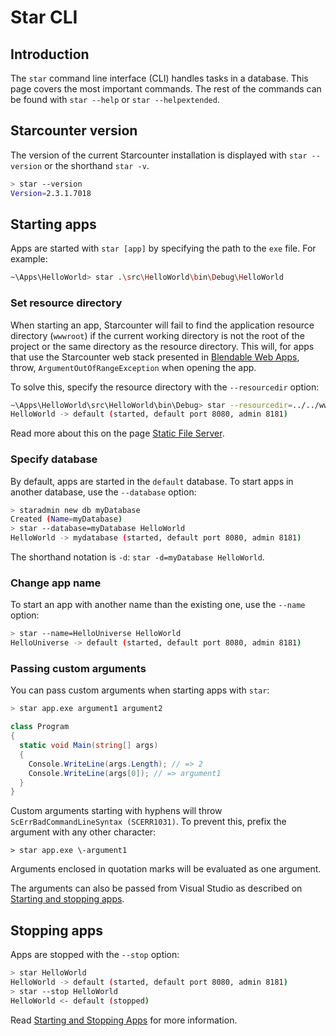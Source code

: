 # Star CLI

## Introduction

The `star` command line interface \(CLI\) handles tasks in a database. This page covers the most important commands. The rest of the commands can be found with `star --help` or `star --helpextended`.

## Starcounter version

The version of the current Starcounter installation is displayed with `star --version` or the shorthand `star -v`.

```bash
> star --version
Version=2.3.1.7018
```

## Starting apps

Apps are started with `star [app]` by specifying the path to the `exe` file. For example:

```bash
~\Apps\HelloWorld> star .\src\HelloWorld\bin\Debug\HelloWorld
```

### Set resource directory

When starting an app, Starcounter will fail to find the application resource directory \(`wwwroot`\) if the current working directory is not the root of the project or the same directory as the resource directory. This will, for apps that use the Starcounter web stack presented in [Blendable Web Apps](../blendable-web-apps/), throw, `ArgumentOutOfRangeException` when opening the app.

To solve this, specify the resource directory with the `--resourcedir` option:

```bash
~\Apps\HelloWorld\src\HelloWorld\bin\Debug> star --resourcedir=../../wwwroot HelloWorld
HelloWorld -> default (started, default port 8080, admin 8181)
```

Read more about this on the page [Static File Server](../network/static-file-server.md).

### Specify database

By default, apps are started in the `default` database. To start apps in another database, use the `--database` option:

```bash
> staradmin new db myDatabase
Created (Name=myDatabase)
> star --database=myDatabase HelloWorld
HelloWorld -> mydatabase (started, default port 8080, admin 8181)
```

The shorthand notation is `-d`: `star -d=myDatabase HelloWorld`.

### Change app name

To start an app with another name than the existing one, use the `--name` option:

```bash
> star --name=HelloUniverse HelloWorld
HelloUniverse -> default (started, default port 8080, admin 8181)
```

### Passing custom arguments

You can pass custom arguments when starting apps with `star`:

```bash
> star app.exe argument1 argument2
```

```csharp
class Program 
{
  static void Main(string[] args) 
  {
    Console.WriteLine(args.Length); // => 2
    Console.WriteLine(args[0]); // => argument1
  }
}
```

Custom arguments starting with hyphens will throw `ScErrBadCommandLineSyntax (SCERR1031)`. To prevent this, prefix the argument with any other character:

```text
> star app.exe \-argument1
```

Arguments enclosed in quotation marks will be evaluated as one argument.

The arguments can also be passed from Visual Studio as described on [Starting and stopping apps](starting-and-stopping-apps.md#specifying-options-in-visual-studio).

## Stopping apps

Apps are stopped with the `--stop` option:

```bash
> star HelloWorld
HelloWorld -> default (started, default port 8080, admin 8181)
> star --stop HelloWorld
HelloWorld <- default (stopped)
```

Read [Starting and Stopping Apps](starting-and-stopping-apps.md) for more information.

